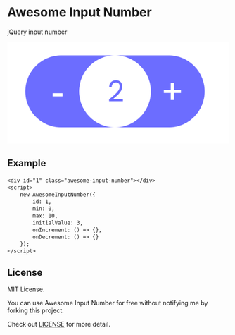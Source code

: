 
# Awesome Input Number

jQuery input  number

![alt text](./doc/example.png)

## Example
    <div id="1" class="awesome-input-number"></div>
	<script>
		new AwesomeInputNumber({ 
			id: 1, 
			min: 0, 
			max: 10, 
			initialValue: 3,
			onIncrement: () => {},
			onDecrement: () => {}
		});
	</script>

## License

MIT License.

You can use Awesome Input Number for free without notifying me by forking this project.

Check out [LICENSE](./LICENSE) for more detail.
